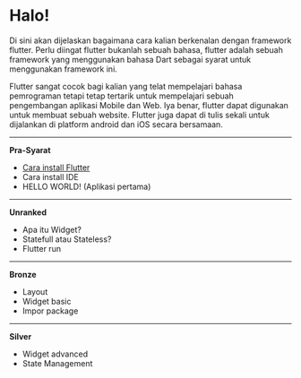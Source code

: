 # Halo!
Di sini akan dijelaskan bagaimana cara kalian berkenalan dengan framework flutter. Perlu diingat flutter bukanlah sebuah bahasa, flutter adalah sebuah framework yang menggunakan bahasa Dart sebagai syarat untuk menggunakan framework ini.

Flutter sangat cocok bagi kalian yang telat mempelajari bahasa pemrograman tetapi tetap tertarik untuk mempelajari sebuah pengembangan aplikasi Mobile dan Web. Iya benar, flutter dapat digunakan untuk membuat sebuah website. Flutter juga dapat di tulis sekali untuk dijalankan di platform android dan iOS secara bersamaan.

---

**Pra-Syarat**
- [Cara install Flutter](carainstallflutter.md)
- Cara install IDE
- HELLO WORLD! (Aplikasi pertama)

---

**Unranked**
- Apa itu Widget?
- Statefull atau Stateless?
- Flutter run

---

**Bronze**
- Layout
- Widget basic
- Impor package

---

**Silver**
- Widget advanced
- State Management
